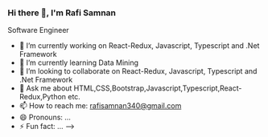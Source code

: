    ### Hi there 👋, I'm Rafi Samnan
  Software Engineer 

- 🔭 I’m currently working on React-Redux, Javascript, Typescript and .Net Framework
- 🌱 I’m currently learning Data Mining
- 👯 I’m looking to collaborate on React-Redux, Javascript, Typescript and .Net Framework
- 💬 Ask me about HTML,CSS,Bootstrap,Javascript,Typescript,React-Redux,Python etc.
- 📫 How to reach me: rafisamnan340@gmail.com
- 😄 Pronouns: ...
- ⚡ Fun fact: ...
-->
